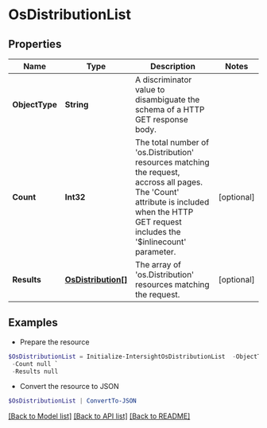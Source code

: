 # OsDistributionList
## Properties

Name | Type | Description | Notes
------------ | ------------- | ------------- | -------------
**ObjectType** | **String** | A discriminator value to disambiguate the schema of a HTTP GET response body. | 
**Count** | **Int32** | The total number of &#39;os.Distribution&#39; resources matching the request, accross all pages. The &#39;Count&#39; attribute is included when the HTTP GET request includes the &#39;$inlinecount&#39; parameter. | [optional] 
**Results** | [**OsDistribution[]**](OsDistribution.md) | The array of &#39;os.Distribution&#39; resources matching the request. | [optional] 

## Examples

- Prepare the resource
```powershell
$OsDistributionList = Initialize-IntersightOsDistributionList  -ObjectType null `
 -Count null `
 -Results null
```

- Convert the resource to JSON
```powershell
$OsDistributionList | ConvertTo-JSON
```

[[Back to Model list]](../README.md#documentation-for-models) [[Back to API list]](../README.md#documentation-for-api-endpoints) [[Back to README]](../README.md)

